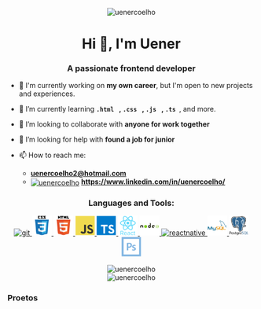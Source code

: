 <p align="center"> <img src="https://komarev.com/ghpvc/?username=uenercoelho&label=Profile%20views&color=0e75b6&style=flat" alt="uenercoelho" /> </p>

<h1 align="center">Hi 👋, I'm Uener</h1>
<h3 align="center">A passionate frontend developer</h3>

- 🔭 I'm currently working on **my own career**, but I'm open to new projects and experiences.

- 🌱 I’m currently learning **```.html ``` , ```.css ``` , ```.js ``` , ```.ts ```**, and more.

- 👯 I’m looking to collaborate with **anyone for work together**

- 🤝 I’m looking for help with **found a job for junior**

- 📫 How to reach me: 
  - **uenercoelho2@hotmail.com**
  - <a href="https://linkedin.com/in/uenercoelho" target="blank"><img align="center" src="https://raw.githubusercontent.com/rahuldkjain/github-profile-readme-generator/master/src/images/icons/Social/linked-in-alt.svg" alt="uenercoelho" height="30" width="40" /></a> **https://www.linkedin.com/in/uenercoelho/**
    
<!-- <h3 align="center">Connect with me:
  <p align="center">
  </p>
</h3> -->
<h3 align="center">Languages and Tools:</h3>
<p align="center"> 
  <a href="https://git-scm.com/" target="_blank" rel="noreferrer"> 
    <img src="https://www.vectorlogo.zone/logos/git-scm/git-scm-icon.svg" alt="git" width="40" height="40"/> 
  </a> 
  <a href="https://www.w3schools.com/css/" target="_blank" rel="noreferrer"> 
    <img src="https://raw.githubusercontent.com/devicons/devicon/master/icons/css3/css3-original-wordmark.svg" alt="css3" width="40" height="40"/> 
  </a> 
  <a href="https://www.w3.org/html/" target="_blank" rel="noreferrer"> 
    <img src="https://raw.githubusercontent.com/devicons/devicon/master/icons/html5/html5-original-wordmark.svg" alt="html5" width="40" height="40"/> 
  </a> 
  <a href="https://developer.mozilla.org/en-US/docs/Web/JavaScript" target="_blank" rel="noreferrer"> 
    <img src="https://raw.githubusercontent.com/devicons/devicon/master/icons/javascript/javascript-original.svg" alt="javascript" width="40" height="40"/> 
  </a> 
  <a href="https://www.typescriptlang.org/" target="_blank" rel="noreferrer"> 
    <img src="https://raw.githubusercontent.com/devicons/devicon/master/icons/typescript/typescript-original.svg" alt="typescript" width="40" height="40"/> 
  </a> 
  <a href="https://reactjs.org/" target="_blank" rel="noreferrer"> 
    <img src="https://raw.githubusercontent.com/devicons/devicon/master/icons/react/react-original-wordmark.svg" alt="react" width="40" height="40"/> 
  </a> 
  <a href="https://nodejs.org" target="_blank" rel="noreferrer"> 
    <img src="https://raw.githubusercontent.com/devicons/devicon/master/icons/nodejs/nodejs-original-wordmark.svg" alt="nodejs" width="40" height="40"/> 
  </a> 
  <a href="https://reactnative.dev/" target="_blank" rel="noreferrer"> 
    <img src="https://reactnative.dev/img/header_logo.svg" alt="reactnative" width="40" height="40"/> 
  </a> 
  <!-- <a href="https://expressjs.com" target="_blank" rel="noreferrer"> 
    <img src="https://raw.githubusercontent.com/devicons/devicon/master/icons/express/express-original-wordmark.svg" alt="express" width="40" height="40"/> 
  </a>  -->
  <a href="https://www.mysql.com/" target="_blank" rel="noreferrer"> 
    <img src="https://raw.githubusercontent.com/devicons/devicon/master/icons/mysql/mysql-original-wordmark.svg" alt="mysql" width="40" height="40"/> 
  </a> 
  <a href="https://www.postgresql.org" target="_blank" rel="noreferrer"> 
    <img src="https://raw.githubusercontent.com/devicons/devicon/master/icons/postgresql/postgresql-original-wordmark.svg" alt="postgresql" width="40" height="40"/> 
  </a> 
  <a href="https://www.photoshop.com/en" target="_blank" rel="noreferrer"> 
    <img src="https://raw.githubusercontent.com/devicons/devicon/master/icons/photoshop/photoshop-line.svg" alt="photoshop" width="40" height="40"/> 
  </a> 
</p>

<p align="center">
  <img src="https://github-readme-stats.vercel.app/api?username=uenercoelho&show_icons=true&theme=tokyonight" alt="uenercoelho" />
  <br />
<!--   <img src="https://github-readme-stats.vercel.app/api/top-langs?username=uenercoelho&show_icons=true&locale=en&layout=compact" alt="uenercoelho" /> -->
    <img src="https://github-readme-stats.vercel.app/api/top-langs/?username=uenercoelho&layout=compact&title_color=61dafb&text_color=FFFFFF&icon_color=61dafb&bg_color=20232a" alt="uenercoelho" />
</p>

<!-- <p align="center"> 
  <a href="https://github.com/ryo-ma/github-profile-trophy">
    <img src="https://github-profile-trophy.vercel.app/?username=uenercoelho" alt="uenercoelho" />
  </a>
</p>
 -->
<h3>Proetos</h3>
<!-- [![Readme Card](https://github-readme-stats.vercel.app/api/pin/?username=uenercoelho&repo=CatitaSobrancelhas.github.io&theme=dark)](github.com/anuraghazra/github-readme-stats) -->
